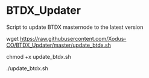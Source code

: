 # BTDX_Updater
Script to update BTDX masternode to the latest version


wget https://raw.githubusercontent.com/Xodus-CO/BTDX_Updater/master/update_btdx.sh

chmod +x update_btdx.sh

./update_btdx.sh

